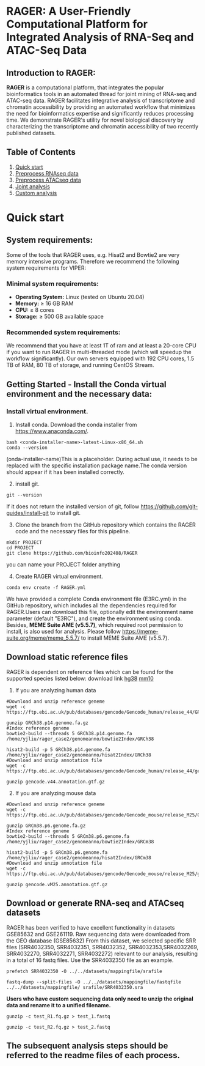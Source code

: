 # **RAGER: A User-Friendly Computational Platform for Integrated Analysis of RNA-Seq and ATAC-Seq Data**

## Introduction to RAGER:
**RAGER** is a computational platform, that integrates the popular bioinformatics tools in an automated thread for joint mining of RNA-seq and ATAC-seq data. RAGER facilitates integrative analysis of transcriptome and chromatin accessibility by providing an automated workflow that minimizes the need for bioinformatics expertise and significantly reduces processing time. We demonstrate RAGER's utility for novel biological discovery by characterizing the transcriptome and chromatin accessibility of two recently published datasets.

## Table of Contents
1. [Quick start]()
2. [Preprocess RNAseq data](https://github.com/yjliu15924/RAGER/blob/main/RAGER_github/Scripts/Preprocess_RNAseq/RNAseq_analysis.md)
3. [Preprocess ATACseq data]() 
4. [Joint analysis]()
5. [Custom analysis]()

# **Quick start**
## System requirements:
Some of the tools that RAGER uses, e.g. Hisat2 and Bowtie2 are very memory intensive programs. Therefore we recommend the following system requirements for VIPER:

### Minimal system requirements:
- **Operating System:** Linux (tested on Ubuntu 20.04)  
- **Memory:** ≥ 16 GB RAM  
- **CPU:** ≥ 8 cores 
- **Storage:** ≥ 500 GB available space  

### Recommended system requirements:
We recommend that you have at least 1T of ram and at least a 20-core CPU if you want to run RAGER in multi-threaded mode (which will speedup the workflow significantly). Our own servers equipped with 192 CPU cores, 1.5 TB of RAM, 80 TB of storage, and running CentOS Stream.


## Getting Started - Install the Conda virtual environment and the necessary data: 

### Install virtual environment.
1. Install conda. Download the conda installer from https://www.anaconda.com/. 
```
bash <conda-installer-name>-latest-Linux-x86_64.sh
conda --version
```
(onda-installer-name)This is a placeholder. During actual use, it needs to be replaced with the specific installation package name.The conda version should appear if it has been installed correctly.

2. install git.
```
git --version
```
If it does not return the installed version of git, follow https://github.com/git-guides/install-git to install git.

3. Clone the branch from the GitHub repository which contains the RAGER code and the necessary files for this pipeline.
```
mkdir PROJECT
cd PROJECT
git clone https://github.com/bioinfo202408/RAGER
```
you can name your PROJECT folder anything

4. Create RAGER virtual environment.
```
conda env create -f RAGER.yml
```
We have provided a complete Conda environment file (E3RC.yml) in the GitHub repository, which includes all the dependencies required for RAGER.Users can download this file, optionally edit the environment name parameter (default "E3RC"), and create the environment using conda. Besides, **MEME Suite AME (v5.5.7)**, which required root permission to install, is also used for analysis. Please follow https://meme-suite.org/meme/meme_5.5.7/ to install MEME Suite AME (v5.5.7).

## Download static reference files
RAGER is dependent on reference files which can be found for the supported species listed below: download link [hg38](https://ftp.ebi.ac.uk/pub/databases/gencode/Gencode_human/release_44/) [mm10](https://ftp.ebi.ac.uk/pub/databases/gencode/Gencode_mouse/release_M25/)
1. If you are analyzing human data
```
#Download and unzip reference geneme
wget -c https://ftp.ebi.ac.uk/pub/databases/gencode/Gencode_human/release_44/GRCh38.p14.genome.fa.gz

gunzip GRCh38.p14.genome.fa.gz
#Index reference geneme
bowtie2-build --threads 5 GRCh38.p14.genome.fa /home/yjliu/rager_case2/genomeanno/bowtie2Index/GRCh38

hisat2-build -p 5 GRCh38.p14.genome.fa /home/yjliu/rager_case2/genomeanno/hisat2Index/GRCh38
#Download and unzip annotation file
wget -c https://ftp.ebi.ac.uk/pub/databases/gencode/Gencode_human/release_44/gencode.v44.annotation.gtf.gz

gunzip gencode.v44.annotation.gtf.gz
```
2. If you are analyzing mouse data
```
#Download and unzip reference geneme
wget -c https://ftp.ebi.ac.uk/pub/databases/gencode/Gencode_mouse/release_M25/GRCm38.p6.genome.fa.gz

gunzip GRCm38.p6.genome.fa.gz
#Index reference geneme
bowtie2-build --threads 5 GRCm38.p6.genome.fa /home/yjliu/rager_case2/genomeanno/bowtie2Index/GRCm38

hisat2-build -p 5 GRCm38.p6.genome.fa /home/yjliu/rager_case2/genomeanno/hisat2Index/GRCm38
#Download and unzip annotation file
wget -c https://ftp.ebi.ac.uk/pub/databases/gencode/Gencode_mouse/release_M25/gencode.vM25.annotation.gtf.gz

gunzip gencode.vM25.annotation.gtf.gz
```

## Download or generate RNA-seq and ATACseq datasets
RAGER has been verified to have excellent functionality in datasets GSE85632 and GSE261119.
Raw sequencing data were downloaded from the GEO database (GSE85632) From this dataset, we selected specific SRR files (SRR4032350, SRR4032351, SRR4032352, SRR4032353,SRR4032269, SRR4032270, SRR4032271, SRR4032272) relevant to our analysis, resulting in a total of 16 fastq files.
Use the SRR4032350 file as an example.
```
prefetch SRR4032350 -O ../../datasets/mappingfile/srafile

fastq-dump --split-files -O ../../datasets/mappingfile/fastqfile ../../datasets/mappingfile/ srafile/SRR4032350.sra
```
**Users who have custom sequencing data only need to unzip the original data and rename it to a unified filename.**
```
gunzip -c test_R1.fq.gz > test_1.fastq

gunzip -c test_R2.fq.gz > test_2.fastq
```

## **The subsequent analysis steps should be referred to the readme files of each process.**


